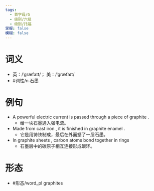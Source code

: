```yaml
---
tags:
  - 首字母/G
  - 级别/六级
  - 级别/托福
掌握: false
模糊: false
---
```

# 词义
- 英：/ˈɡræfaɪt/； 美：/ˈɡræfaɪt/
- #词性/n  石墨
# 例句
- A powerful electric current is passed through a piece of graphite .
	- 给一块石墨通入强电流。
- Made from cast iron , it is finished in graphite enamel .
	- 它是用铸铁制成，最后在外面搪了一层石墨。
- In graphite sheets , carbon atoms bond together in rings
	- 石墨层中的碳原子相互连接形成碳环。
# 形态
- #形态/word_pl graphites
